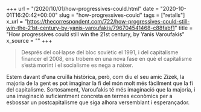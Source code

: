 +++
url = "/2020/10/01/how-progressives-could.html"
date = "2020-10-01T16:20:42+00:00"
slug = "how-progressives-could"
tags = ["retalls"]
x_url = "https://thecorrespondent.com/722/how-progressives-could-still-win-the-21st-century-by-yanis-varoufakis/796704541468-c88fabf1"
title = "How progressives could still win the 21st century, by Yanis Varoufakis"
x_source = ""
+++


> Després del col·lapse del bloc soviètic el 1991, i del capitalisme financer el 2008, ens trobem en una nova fase en què el capitalisme s’està morint i el socialisme es nega a nàixer.

Estem davant d'una cruïlla històrica, però, com diu el seu amic Zizek, la majoria de la gent es pot imaginar la fi del món molt més fàcilment que la fi del capitalisme. Sortosament, Varoufakis té més imaginació que la majoria, i una imaginació suficientment concreta en termes econòmics per a esbossar un postcapitalisme que siga alhora versemblant i esperançador.
